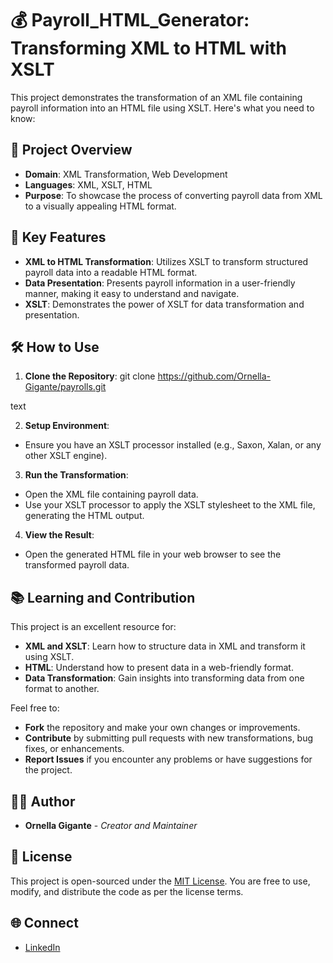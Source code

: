 # 💰 Payroll_HTML_Generator: Transforming XML to HTML with XSLT

This project demonstrates the transformation of an XML file containing payroll information into an HTML file using XSLT. Here's what you need to know:

## 🚀 Project Overview

- **Domain**: XML Transformation, Web Development
- **Languages**: XML, XSLT, HTML
- **Purpose**: To showcase the process of converting payroll data from XML to a visually appealing HTML format.

## 🌟 Key Features

- **XML to HTML Transformation**: Utilizes XSLT to transform structured payroll data into a readable HTML format.
- **Data Presentation**: Presents payroll information in a user-friendly manner, making it easy to understand and navigate.
- **XSLT**: Demonstrates the power of XSLT for data transformation and presentation.

## 🛠️ How to Use

1. **Clone the Repository**: 
git clone https://github.com/Ornella-Gigante/payrolls.git

text

2. **Setup Environment**: 
- Ensure you have an XSLT processor installed (e.g., Saxon, Xalan, or any other XSLT engine).

3. **Run the Transformation**:
- Open the XML file containing payroll data.
- Use your XSLT processor to apply the XSLT stylesheet to the XML file, generating the HTML output.

4. **View the Result**:
- Open the generated HTML file in your web browser to see the transformed payroll data.

## 📚 Learning and Contribution

This project is an excellent resource for:

- **XML and XSLT**: Learn how to structure data in XML and transform it using XSLT.
- **HTML**: Understand how to present data in a web-friendly format.
- **Data Transformation**: Gain insights into transforming data from one format to another.

Feel free to:

- **Fork** the repository and make your own changes or improvements.
- **Contribute** by submitting pull requests with new transformations, bug fixes, or enhancements.
- **Report Issues** if you encounter any problems or have suggestions for the project.

## 👩‍💻 Author

- **Ornella Gigante** - *Creator and Maintainer*

## 📜 License

This project is open-sourced under the [MIT License](LICENSE). You are free to use, modify, and distribute the code as per the license terms.

## 🌐 Connect

- [LinkedIn](https://www.linkedin.com/in/ornella-gigante/)


